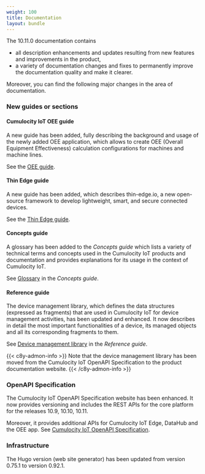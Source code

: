 ```yaml
---
weight: 100
title: Documentation
layout: bundle
---
```


The 10.11.0 documentation contains

* all description enhancements and updates resulting from new features and improvements in the product,
* a variety of documentation changes and fixes to permanently improve the documentation quality and make it clearer.

Moreover, you can find the following major changes in the area of documentation.

### New guides or sections

#### Cumulocity IoT OEE guide

A new guide has been added, fully describing the background and usage of the newly added OEE application, which allows to create OEE (Overall Equipment Effectiveness) calculation configurations for machines and machine lines.

See the [OEE guide](https://cumulocity.com/guides/10.11.0/oee/overview/).

#### Thin Edge guide

A new guide has been added, which describes thin-edge.io, a new open-source framework to develop lightweight, smart, and secure connected devices.

See the [Thin Edge guide](https://cumulocity.com/guides/10.11.0/thin-edge/overview/).

#### Concepts guide

A glossary has been added to the *Concepts guide* which lists a variety of technical terms and concepts used in the Cumulocity IoT products and documentation and provides explanations for its usage in the context of Cumulocity IoT.

See [Glossary](https://cumulocity.com/guides/10.11.0/concepts/glossary) in the *Concepts guide*.

#### Reference guide

The device management library, which defines the data structures (expressed as fragments) that are used in Cumulocity IoT for device management activities, has been updated and enhanced. It now describes in detail the most important functionalities of a device, its managed objects and all its corresponding fragments to them.

See [Device management library](https://cumulocity.com/guides/10.11.0/reference/device-management-library) in the *Reference guide*.

{{< c8y-admon-info >}}
Note that the device management library has been moved from the Cumulocity IoT OpenAPI Specification to the product documentation website.
{{< /c8y-admon-info >}}

### OpenAPI Specification

The Cumulocity IoT OpenAPI Specification website has been enhanced. It now provides versioning and includes the REST APIs for the core platform for the releases 10.9, 10.10, 10.11.

Moreover, it provides additional APIs for Cumulocity IoT Edge, DataHub and the OEE app. See [Cumulocity IoT OpenAPI Specification](https://www.cumulocity.com/api/).

### Infrastructure

The Hugo version (web site generator) has been updated from version 0.75.1 to version 0.92.1.
